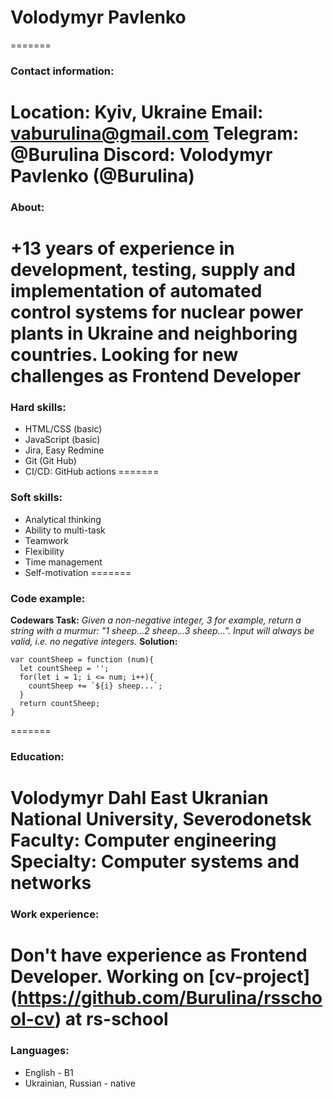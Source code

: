 # Volodymyr Pavlenko
=======
### Contact information:
**Location:** Kyiv, Ukraine
**Email:** vaburulina@gmail.com
**Telegram:** @Burulina
**Discord:** Volodymyr Pavlenko (@Burulina)
=======
### About:
+13 years of experience in development, testing, supply and implementation of automated control systems for nuclear power plants in Ukraine and neighboring countries. Looking for new challenges as Frontend Developer
=======
### Hard skills:
- HTML/CSS (basic)
- JavaScript (basic)
- Jira, Easy Redmine
- Git (Git Hub)
- CI/CD: GitHub actions
=======
### Soft skills:
- Analytical thinking
- Ability to multi-task 
- Teamwork
- Flexibility
- Time management
- Self-motivation
=======
### Code example:
**Codewars Task:**
*Given a non-negative integer, 3 for example, return a string with a murmur: "1 sheep...2 sheep...3 sheep...". Input will always be valid, i.e. no negative integers.*
**Solution:**
```
var countSheep = function (num){
  let countSheep = '';
  for(let i = 1; i <= num; i++){
    countSheep += `${i} sheep...`;
  }
  return countSheep;
}
```
=======
### Education:
Volodymyr Dahl East Ukranian National University, Severodonetsk
Faculty: Computer engineering
Specialty: Computer systems and networks
=======
### Work experience:
Don't have experience as Frontend Developer.
Working on [cv-project] (https://github.com/Burulina/rsschool-cv) at rs-school
=======
### Languages:
- English - B1
- Ukrainian, Russian - native